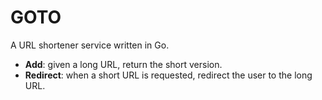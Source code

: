 GOTO
====

A URL shortener service written in Go.

 * __Add__: given a long URL, return the short version.
 * __Redirect__: when a short URL is requested, redirect the user to the long URL.
